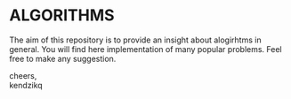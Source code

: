 # ALGORITHMS

The aim of this repository is to provide an insight about alogirhtms in general.
You will find here implementation of many popular problems.
Feel free to make any suggestion.


cheers,\
kendzikq

